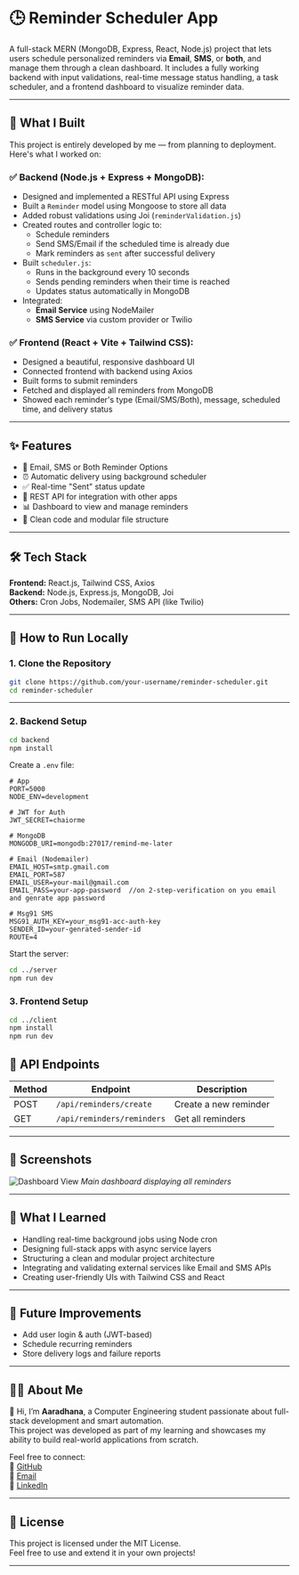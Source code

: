 # 🕒 Reminder Scheduler App

A full-stack MERN (MongoDB, Express, React, Node.js) project that lets users schedule personalized reminders via **Email**, **SMS**, or **both**, and manage them through a clean dashboard. It includes a fully working backend with input validations, real-time message status handling, a task scheduler, and a frontend dashboard to visualize reminder data.

---

## 💼 What I Built

This project is entirely developed by me — from planning to deployment. Here's what I worked on:

### ✅ Backend (Node.js + Express + MongoDB):
- Designed and implemented a RESTful API using Express
- Built a `Reminder` model using Mongoose to store all data
- Added robust validations using Joi (`reminderValidation.js`)
- Created routes and controller logic to:
  - Schedule reminders
  - Send SMS/Email if the scheduled time is already due
  - Mark reminders as `sent` after successful delivery
- Built `scheduler.js`:
  - Runs in the background every 10 seconds
  - Sends pending reminders when their time is reached
  - Updates status automatically in MongoDB
- Integrated:
  - **Email Service** using NodeMailer
  - **SMS Service** via custom provider or Twilio

### ✅ Frontend (React + Vite + Tailwind CSS):
- Designed a beautiful, responsive dashboard UI
- Connected frontend with backend using Axios
- Built forms to submit reminders
- Fetched and displayed all reminders from MongoDB
- Showed each reminder's type (Email/SMS/Both), message, scheduled time, and delivery status

---

## ✨ Features

- 📩 Email, SMS or Both Reminder Options
- ⏰ Automatic delivery using background scheduler
- ✅ Real-time "Sent" status update
- 🎯 REST API for integration with other apps
- 📊 Dashboard to view and manage reminders
- 🔐 Clean code and modular file structure

---

## 🛠 Tech Stack

**Frontend:** React.js, Tailwind CSS, Axios  
**Backend:** Node.js, Express.js, MongoDB, Joi  
**Others:** Cron Jobs, Nodemailer, SMS API (like Twilio)

---

## 🚀 How to Run Locally

### 1. Clone the Repository

```bash
git clone https://github.com/your-username/reminder-scheduler.git
cd reminder-scheduler
```

---

### 2. Backend Setup

```bash
cd backend
npm install
```

Create a `.env` file:

```env
# App
PORT=5000
NODE_ENV=development

# JWT for Auth
JWT_SECRET=chaiorme

# MongoDB
MONGODB_URI=mongodb:27017/remind-me-later

# Email (Nodemailer)
EMAIL_HOST=smtp.gmail.com
EMAIL_PORT=587
EMAIL_USER=your-mail@gmail.com
EMAIL_PASS=your-app-password  //on 2-step-verification on you email and genrate app password 

# Msg91 SMS
MSG91_AUTH_KEY=your_msg91-acc-auth-key
SENDER_ID=your-genrated-sender-id
ROUTE=4

```

Start the server:

```bash
cd ../server
npm run dev
```


### 3. Frontend Setup

```bash
cd ../client
npm install
npm run dev
```


## 🧪 API Endpoints

| Method | Endpoint                  | Description             |
|--------|---------------------------|-------------------------|
| POST   | `/api/reminders/create`   | Create a new reminder   |
| GET    | `/api/reminders/reminders`| Get all reminders       |

---

## 📸 Screenshots


![Dashboard View](./client/public/screenshots/dashboard.png)
*Main dashboard displaying all reminders*

---

## 🧠 What I Learned

- Handling real-time background jobs using Node cron
- Designing full-stack apps with async service layers
- Structuring a clean and modular project architecture
- Integrating and validating external services like Email and SMS APIs
- Creating user-friendly UIs with Tailwind CSS and React

---

## 🔮 Future Improvements

- Add user login & auth (JWT-based)
- Schedule recurring reminders
- Store delivery logs and failure reports

---

## 🙋‍♂️ About Me

👋 Hi, I’m **Aaradhana**, a Computer Engineering student passionate about full-stack development and smart automation.  
This project was developed as part of my learning and showcases my ability to build real-world applications from scratch.

Feel free to connect:  
🔗 [GitHub](https://github.com/Aa-ra-dhana)  
📧 [Email](mailto:aaradhanaparmar55@gmail.com)  
📱 [LinkedIn](www.linkedin.com/in/aaradhana-parmar-6a45b0259)

---

## 📜 License

This project is licensed under the MIT License.  
Feel free to use and extend it in your own projects!

---
